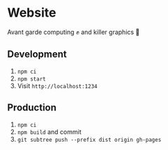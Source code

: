 # Website

Avant garde computing ✊ and killer graphics 🌈

## Development

1. `npm ci`
2. `npm start`
3. Visit `http://localhost:1234`

## Production

1. `npm ci`
2. `npm build` and commit
3. `git subtree push --prefix dist origin gh-pages`
